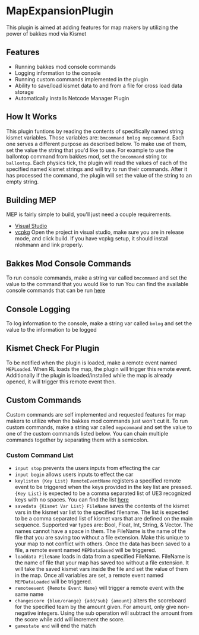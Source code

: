 # MapExpansionPlugin
This plugin is aimed at adding features for map makers by utilizing the power of bakkes mod via Kismet

## Features
- Running bakkes mod console commands
- Logging information to the console
- Running custom commands implemented in the plugin
- Ability to save/load kismet data to and from a file for cross load data storage
- Automatically installs Netcode Manager Plugin

## How It Works
This plugin funtions by reading the contents of specifically named string kismet variables. Those variables are: `bmcommand bmlog mepcommand`. Each one serves a different purpose as described below. To make use of them, set the value the string that you'd like to use. For example to use the ballontop command from bakkes mod, set the `bmcommand` string to: `ballontop`. Each physics tick, the plugin will read the values of each of the specified named kismet strings and will try to run their commands. After it has processed the command, the plugin will set the value of the string to an empty string. 

## Building MEP
MEP is fairly simple to build, you'll just need a couple requirements.
- [Visual Studio](https://visualstudio.microsoft.com/)
- [vcpkg](https://learn.microsoft.com/en-us/vcpkg/get_started/get-started-msbuild?pivots=shell-powershell) 
Open the project in visual studio, make sure you are in release mode, and click build. If you have vcpkg setup, it should install nlohmann and link properly.

## Bakkes Mod Console Commands
To run console commands, make a string var called `bmcommand` and set the value to the command that you would like to run
You can find the available console commands that can be run [here](https://bakkesmod.fandom.com/wiki/Category:Console_commands)

## Console Logging
To log information to the console, make a string var called `bmlog` and set the value to the information to be logged

## Kismet Check For Plugin
To be notified when the plugin is loaded, make a remote event named `MEPLoaded`. When RL loads the map, the plugin will trigger this remote event. Additionally if the plugin is loaded/installed while the map is already opened, it will trigger this remote event then.

## Custom Commands
Custom commands are self implemented and requested features for map makers to utilize when the bakkes mod commands just won't cut it.
To run custom commands, make a string var called `mepcommand` and set the value to one of the custom commands listed below. You can chain multiple commands together by separating them with a semicolon.

### Custom Command List
- `input stop` prevents the users inputs from effecting the car
- `input begin` allows users inputs to effect the car
- `keylisten {Key List} RemoteEventName` registers a specified remote event to be triggered when the keys provided in the key list are pressed. `{Key List}` is expected to be a comma separated list of UE3 recognized keys with no spaces. You can find the list [here](https://docs.unrealengine.com/udk/Three/KeyBinds.html)
- `savedata {Kismet Var List} FileName` saves the contents of the kismet vars in the kismet var list to the specified filename. The list is expected to be a comma separated list of kismet vars that are defined on the main sequence. Supported var types are: Bool, Float, Int, String, & Vector. The names cannot have a space in them. The FileName is the name of the file that you are saving too without a file extension. Make this unique to your map to not conflict with others. Once the data has been saved to a file, a remote event named `MEPDataSaved` will be triggered.
- `loaddata FileName` loads in data from a specified FileName. FileName is the name of file that your map has saved too without a file extension. It will take the saved kismet vars inside the file and set the value of them in the map. Once all variables are set, a remote event named `MEPDataLoaded` will be triggered.
- `remoteevent {Remote Event Name}` will trigger a remote event with the same name
- `changescore {blue/orange} {add/sub} {amount}` alters the scoreboard for the specified team by the amount given. For amount, only give non-negative integers. Using the sub operation will subtract the amount from the score while add will increment the score.
- `gamestate end` will end the match
